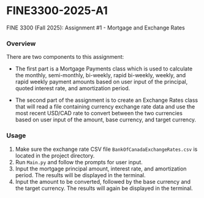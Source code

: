 # FINE3300-2025-A1
FINE 3300 (Fall 2025): Assignment #1 - Mortgage and Exchange Rates

### Overview
There are two components to this assignment:
- The first part is a Mortgage Payments class which is used to calculate the monthly, semi-monthly, bi-weekly, rapid bi-weekly, weekly, and rapid weekly payment amounts based on user input of the principal, quoted interest rate, and amortization period.

- The second part of the assignment is to create an Exchange Rates class that will read a file containing currency exchange rate data and use the most recent USD/CAD rate to convert between the two currencies based on user input of the amount, base currency, and target currency.

### Usage
1. Make sure the exchange rate CSV file `BankOfCanadaExchangeRates.csv` is located in the project directory.
2. Run `Main.py` and follow the prompts for user input.
3. Input the mortgage principal amount, interest rate, and amortization period. The results will be displayed in the terminal.
4. Input the amount to be converted, followed by the base currency and the target currency. The results will again be displayed in the terminal.
